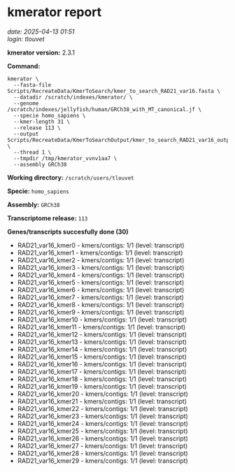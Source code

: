 # kmerator report
*date: 2025-04-13 01:51*  
*login: tlouvet*

**kmerator version:** 2.3.1

**Command:**

```
kmerator \
  --fasta-file Scripts/RecreateData/KmerToSearch/kmer_to_search_RAD21_var16.fasta \
  --datadir /scratch/indexes/kmerator/ \
  --genome /scratch/indexes/jellyfish/human/GRCh38_with_MT_canonical.jf \
  --specie homo_sapiens \
  --kmer-length 31 \
  --release 113 \
  --output Scripts/RecreateData/KmerToSearchOutput/kmer_to_search_RAD21_var16_output \
  --thread 1 \
  --tmpdir /tmp/kmerator_vvnv1aa7 \
  --assembly GRCh38
```

**Working directory:** `/scratch/users/tlouvet`

**Specie:** `homo_sapiens`

**Assembly:** `GRCh38`

**Transcriptome release:** `113`

**Genes/transcripts succesfully done (30)**

- RAD21_var16_kmer0 - kmers/contigs: 1/1 (level: transcript)
- RAD21_var16_kmer1 - kmers/contigs: 1/1 (level: transcript)
- RAD21_var16_kmer2 - kmers/contigs: 1/1 (level: transcript)
- RAD21_var16_kmer3 - kmers/contigs: 1/1 (level: transcript)
- RAD21_var16_kmer4 - kmers/contigs: 1/1 (level: transcript)
- RAD21_var16_kmer5 - kmers/contigs: 1/1 (level: transcript)
- RAD21_var16_kmer6 - kmers/contigs: 1/1 (level: transcript)
- RAD21_var16_kmer7 - kmers/contigs: 1/1 (level: transcript)
- RAD21_var16_kmer8 - kmers/contigs: 1/1 (level: transcript)
- RAD21_var16_kmer9 - kmers/contigs: 1/1 (level: transcript)
- RAD21_var16_kmer10 - kmers/contigs: 1/1 (level: transcript)
- RAD21_var16_kmer11 - kmers/contigs: 1/1 (level: transcript)
- RAD21_var16_kmer12 - kmers/contigs: 1/1 (level: transcript)
- RAD21_var16_kmer13 - kmers/contigs: 1/1 (level: transcript)
- RAD21_var16_kmer14 - kmers/contigs: 1/1 (level: transcript)
- RAD21_var16_kmer15 - kmers/contigs: 1/1 (level: transcript)
- RAD21_var16_kmer16 - kmers/contigs: 1/1 (level: transcript)
- RAD21_var16_kmer17 - kmers/contigs: 1/1 (level: transcript)
- RAD21_var16_kmer18 - kmers/contigs: 1/1 (level: transcript)
- RAD21_var16_kmer19 - kmers/contigs: 1/1 (level: transcript)
- RAD21_var16_kmer20 - kmers/contigs: 1/1 (level: transcript)
- RAD21_var16_kmer21 - kmers/contigs: 1/1 (level: transcript)
- RAD21_var16_kmer22 - kmers/contigs: 1/1 (level: transcript)
- RAD21_var16_kmer23 - kmers/contigs: 1/1 (level: transcript)
- RAD21_var16_kmer24 - kmers/contigs: 1/1 (level: transcript)
- RAD21_var16_kmer25 - kmers/contigs: 1/1 (level: transcript)
- RAD21_var16_kmer26 - kmers/contigs: 1/1 (level: transcript)
- RAD21_var16_kmer27 - kmers/contigs: 1/1 (level: transcript)
- RAD21_var16_kmer28 - kmers/contigs: 1/1 (level: transcript)
- RAD21_var16_kmer29 - kmers/contigs: 1/1 (level: transcript)
